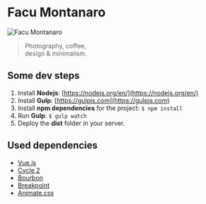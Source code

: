 # Facu Montanaro

![Facu Montanaro](https://facumontanaro.com/images/facebook-share.png)

> Photography, coffee,  
> design & minimalism.

## Some dev steps

1. Install **Nodejs**: [https://nodejs.org/en/](https://nodejs.org/en/)
2. Install **Gulp**: [https://gulpjs.com](https://gulpjs.com)
3. Install **npm dependencies** for the project: `$ npm install`
4. Run **Gulp**: `$ gulp watch`
5. Deploy the **dist** folder in your server.

## Used dependencies

* [Vue.js](https://vuejs.org)
* [Cycle 2](http://www.jquery.malsup.com/cycle2/)
* [Bourbon](https://www.bourbon.io)
* [Breakpoint](http://breakpoint-sass.com)
* [Animate.css](https://daneden.github.io/animate.css/)

